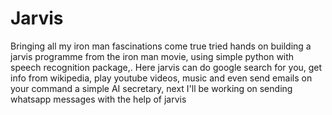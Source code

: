 # Jarvis
 Bringing all my iron man fascinations come true tried hands on building a jarvis programme from the iron man movie, using simple python with speech recognition package,. Here jarvis can do google search for you, get info from wikipedia, play youtube videos, music and even send emails on your command a simple AI secretary, next I'll be working on sending whatsapp messages with the help of jarvis
